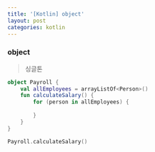 ```yaml
---
title: '[Kotlin] object'
layout: post
categories: kotlin
---
```


### object
> 싱글톤

```kotlin
object Payroll {
    val allEmployees = arrayListOf<Person>()
    fun calculateSalary() {
        for (person in allEmployees) {
        
        }
    }
}
```
```kotlin
Payroll.calculateSalary()
```
